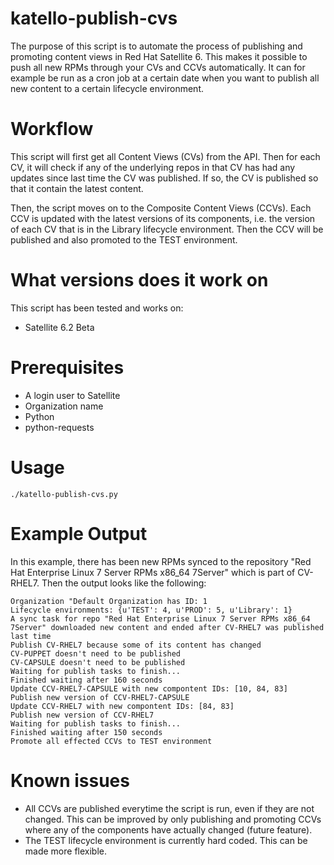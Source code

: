 # katello-publish-cvs

The purpose of this script is to automate the process of publishing and promoting content views in Red Hat Satellite 6. This makes it possible to push all new RPMs through your CVs and CCVs automatically. It can for example be run as a cron job at a certain date when you want to publish all new content to a certain lifecycle environment.

# Workflow

This script will first get all Content Views (CVs) from the API. Then for each CV, it will check if any of the underlying repos in that CV has had any updates since last time the CV was published. If so, the CV is published so that it contain the latest content. 

Then, the script moves on to the Composite Content Views (CCVs). Each CCV is updated with the latest versions of its components, i.e. the version of each CV that is in the Library lifecycle environment.  Then the CCV will be published and also promoted to the TEST environment.

# What versions does it work on

This script has been tested and works on:

* Satellite 6.2 Beta

# Prerequisites

* A login user to Satellite
* Organization name 
* Python
* python-requests

# Usage

~~~
./katello-publish-cvs.py
~~~

# Example Output

In this example, there has been new RPMs synced to the repository "Red Hat Enterprise Linux 7 Server RPMs x86_64 7Server" which is part of CV-RHEL7. Then the output looks like the following:

~~~
Organization "Default Organization has ID: 1
Lifecycle environments: {u'TEST': 4, u'PROD': 5, u'Library': 1}
A sync task for repo "Red Hat Enterprise Linux 7 Server RPMs x86_64 7Server" downloaded new content and ended after CV-RHEL7 was published last time
Publish CV-RHEL7 because some of its content has changed
CV-PUPPET doesn't need to be published
CV-CAPSULE doesn't need to be published
Waiting for publish tasks to finish...
Finished waiting after 160 seconds
Update CCV-RHEL7-CAPSULE with new compontent IDs: [10, 84, 83]
Publish new version of CCV-RHEL7-CAPSULE
Update CCV-RHEL7 with new compontent IDs: [84, 83]
Publish new version of CCV-RHEL7
Waiting for publish tasks to finish...
Finished waiting after 150 seconds
Promote all effected CCVs to TEST environment
~~~

# Known issues

* All CCVs are published everytime the script is run, even if they are not changed. This can be improved by only publishing and promoting CCVs where any of the components have actually changed (future feature).
* The TEST lifecycle environment is currently hard coded. This can be made more flexible.
